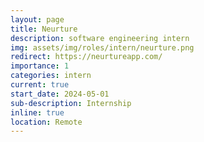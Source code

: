 ```yaml
---
layout: page
title: Neurture
description: software engineering intern
img: assets/img/roles/intern/neurture.png
redirect: https://neurtureapp.com/
importance: 1
categories: intern
current: true
start_date: 2024-05-01
sub-description: Internship
inline: true
location: Remote
---
```

